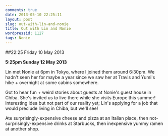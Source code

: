 ```yaml
---
comments: true
date: 2013-05-10 22:25:11
layout: post
slug: out-with-lin-and-nonie
title: Out with Lin and Nonie
wordpressid: 1127
tags: Nonie
---
```


##22:25 Friday 10 May 2013

**5:25pm Sunday 12 May 2013**

Lin met Nonie at 6pm in Tokyo, where I joined them around 6:30pm.  We hadn't seen her for maybe a year since we saw her at Travis and Yumi's hike + overnight at some cabins somewhere.

Got to hear fun + weird stories about guests at Nonie's guest house in Chiba.  She's invited us to live there while she visits Europe this summer!  Interesting idea but not part of our reality yet; Lin's applying for a job that would preclude living in Chiba, but we'll see!

Ate surprisingly-expensive cheese and pizza at an Italian place, then not-surprisingly-expensive drinks at Starbucks, then inexpensive yummy ramen at another shop.

